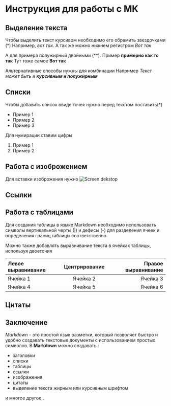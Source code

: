 # Инструкция для работы с MK

## Выделение текста 

Чтобы выделить текст курсивом необходимо его обрамить звездочками (*) Например, *вот так*. А так же можно нижнем регистром _Вот так_

А для примера полужирный двойными (**). Пример **примерно как то так**
Тут тоже самое __Вот так__

Альтернативные способы нужны для комбинации Например
_Текст может быть и **курсивным и полужирным**_

## Списки

Чтобы добавить список ввиде точек нужно перед текстом поставить(*)
* Пример 1
* Пример 2
* Пример 3

Для нумирации ставим цифры 
1. Пример 1
2. Пример 2

## Работа с изоброжением 

Для вставки изоброжения нужно
![Screen dekstop](Screen1.png)

## Ссылки 


## Работа с таблицами 

Для создания таблицы в языке Markdown необходимо использовать символы вертикальной черты (|) и дефисы (-) для разделения ячеек и определения границ таблицы соответственно.

Можно также добавлять выравнивание текста в ячейках таблицы, используя двоеточия

| Левое выравнивание | Центрирование | Правое выравнивание |
| :--- | :---: | ---: |
| Ячейка 1 | Ячейка 2 | Ячейка 3 |
| Ячейка 4 | Ячейка 5 | Ячейка 6 |


## Цитаты 

## Заключение

*Markdown* - это простой язык разметки, который позволяет быстро и удобно создавать текстовые документы с использованием простых символов. В **Markdown** можно создавать : 
* заголовки 
* списки 
* таблицы 
* ссылки
* изображения
* цитаты
* выделение текста жирным или курсивным шрифтом

и многое другое..
